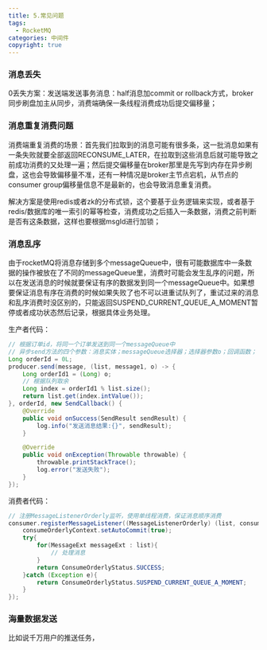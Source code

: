 ```yaml
---
title: 5.常见问题
tags:
  - RocketMQ
categories: 中间件
copyright: true
---
```


### 消息丢失

0丢失方案：发送端发送事务消息：half消息加commit or rollback方式，broker同步刷盘加主从同步，消费端确保一条线程消费成功后提交偏移量；

### 消息重复消费问题

消费端重复消费的场景：首先我们拉取到的消息可能有很多条，这一批消息如果有一条失败就要全部返回RECONSUME_LATER，在拉取到这些消息后就可能导致之前成功消费的又处理一遍；然后提交偏移量在broker那里是先写到内存在异步刷盘，这也会导致偏移量不准，还有一种情况是broker主节点宕机，从节点的consumer group偏移量信息不是最新的，也会导致消息重复消费。

解决方案是使用redis或者zk的分布式锁，这个要基于业务逻辑来实现，或者基于redis/数据库的唯一索引的幂等检查，消费成功之后插入一条数据，消费之前判断是否有这条数据，这样也要根据msgId进行加锁；

### 消息乱序

由于rocketMQ将消息存储到多个messageQueue中，很有可能数据库中一条数据的操作被放在了不同的messageQueue里，消费时可能会发生乱序的问题，所以在发送消息的时候就要保证有序的数据发到同一个messageQueue中。如果想要保证消息有序在消费的时候如果失败了也不可以进重试队列了，重试过来的消息和乱序消费时没区别的，只能返回SUSPEND_CURRENT_QUEUE_A_MOMENT暂停或者成功状态然后记录，根据具体业务处理。

生产者代码：

```java
// 根据订单id，将同一个订单发送到同一个messageQueue中
// 异步send方法的四个参数：消息实体；messageQueue选择器；选择器参数o；回调函数；
Long orderId = 0L;
producer.send(message, (list, message1, o) -> {
    Long orderId1 = (Long) o;
    // 根据队列取余
    Long index = orderId1 % list.size();
    return list.get(index.intValue());
}, orderId, new SendCallback() {
    @Override
    public void onSuccess(SendResult sendResult) {
        log.info("发送消息结果:{}", sendResult);
    }

    @Override
    public void onException(Throwable throwable) {
        throwable.printStackTrace();
        log.error("发送失败");
    }
});
```

消费者代码：

```java
// 注册MessageListenerOrderly监听，使用单线程消费，保证消息顺序消费
consumer.registerMessageListener((MessageListenerOrderly) (list, consumeOrderlyContext) -> {
    consumeOrderlyContext.setAutoCommit(true);
    try{
        for(MessageExt messageExt : list){
            // 处理消息
        }
        return ConsumeOrderlyStatus.SUCCESS;
    }catch (Exception e){
        return ConsumeOrderlyStatus.SUSPEND_CURRENT_QUEUE_A_MOMENT;
    }
});
```

### 海量数据发送

比如说千万用户的推送任务，
